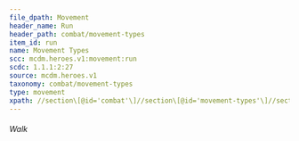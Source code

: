 ```yaml
---
file_dpath: Movement
header_name: Run
header_path: combat/movement-types
item_id: run
name: Movement Types
scc: mcdm.heroes.v1:movement:run
scdc: 1.1.1:2:27
source: mcdm.heroes.v1
taxonomy: combat/movement-types
type: movement
xpath: //section\[@id='combat'\]//section\[@id='movement-types'\]//section\[@class='level6'\]
---
```


###### Walk
